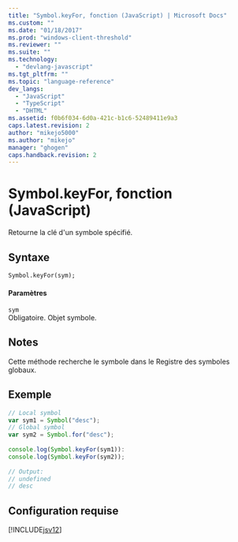 ```yaml
---
title: "Symbol.keyFor, fonction (JavaScript) | Microsoft Docs"
ms.custom: ""
ms.date: "01/18/2017"
ms.prod: "windows-client-threshold"
ms.reviewer: ""
ms.suite: ""
ms.technology: 
  - "devlang-javascript"
ms.tgt_pltfrm: ""
ms.topic: "language-reference"
dev_langs: 
  - "JavaScript"
  - "TypeScript"
  - "DHTML"
ms.assetid: f0b6f034-6d0a-421c-b1c6-52489411e9a3
caps.latest.revision: 2
author: "mikejo5000"
ms.author: "mikejo"
manager: "ghogen"
caps.handback.revision: 2
---
```

# Symbol.keyFor, fonction (JavaScript)
Retourne la clé d'un symbole spécifié.  
  
## Syntaxe  
  
```vb  
Symbol.keyFor(sym);  
```  
  
#### Paramètres  
 `sym`  
 Obligatoire.  Objet symbole.  
  
## Notes  
 Cette méthode recherche le symbole dans le Registre des symboles globaux.  
  
## Exemple  
  
```javascript  
// Local symbol  
var sym1 = Symbol("desc");  
// Global symbol  
var sym2 = Symbol.for("desc");  
  
console.log(Symbol.keyFor(sym1)):  
console.log(Symbol.keyFor(sym2));  
  
// Output:  
// undefined  
// desc  
```  
  
## Configuration requise  
 [!INCLUDE[jsv12](../../javascript/reference/includes/jsv12-md.md)]
